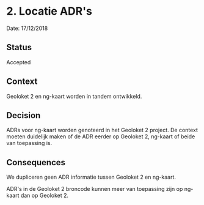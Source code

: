 # 2. Locatie ADR's

Date: 17/12/2018

## Status

Accepted

## Context

Geoloket 2 en ng-kaart worden in tandem ontwikkeld.

## Decision

ADRs voor ng-kaart worden genoteerd in het Geoloket 2 project. De context moeten duidelijk maken of de ADR eerder op Geoloket 2, ng-kaart of beide van toepassing is.

## Consequences

We dupliceren geen ADR informatie tussen Geoloket 2 en ng-kaart.

ADR's in de Geoloket 2 broncode kunnen meer van toepassing zijn op ng-kaart dan op Geoloket 2.
